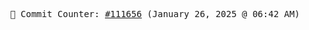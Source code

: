 <p align="center">
    <samp>
        📮 Commit Counter: <a href="https://github.com/Javascript-void0/Javascript-void0/commits/main">#111656</a> (January 26, 2025 @ 06:42 AM)
    </samp>
</p>